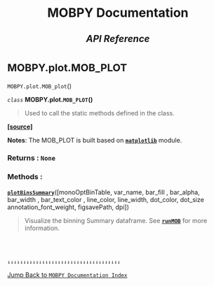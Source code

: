 <h1><strong><p align = center> MOBPY Documentation </p></strong></h1>

<h2><p  align=center><strong style = 'font-style:italic'>API Reference</strong></p></h2>

<h1><span style = 'font-size:smaller'> MOBPY.plot.MOB_PLOT </span></h1>

`MOBPY.plot.MOB_plot`()

*`class`* **MOBPY.plot.`MOB_PLOT`()**

> Used to call the static methods defined in the class.

[**[source]**](https://github.com/ChenTaHung/Monotonic-Optimal-Binning/blob/main/src/MOBPY/plot/MOB_PLOT.py#L5)


**Notes**: The MOB_PLOT is built based on [**`matplotlib`**](https://matplotlib.org/) module.

### **Returns** : `None`


<h3><strong> Methods : </strong></h3>

[**`plotBinsSummary`**](https://github.com/ChenTaHung/Monotonic-Optimal-Binning/tree/main/doc/MOBPY-plot-MOB_PLOT-MOB_PLOT-plotBinsSummary.md)([monoOptBinTable, var_name, bar_fill , bar_alpha, bar_width , bar_text_color , line_color, line_width, dot_color, dot_size annotation_font_weight, figsavePath, dpi])

> Visualize the binning Summary dataframe. See [**`runMOB`**](https://github.com/ChenTaHung/Monotonic-Optimal-Binning/tree/main/doc/MOBPY-MOB-MOB-runMOB.md) for more information.

<br><br>

`↓↓↓↓↓↓↓↓↓↓↓↓↓↓↓↓↓↓↓↓↓↓↓↓↓↓↓↓↓↓↓↓↓↓↓↓`

[Jump Back to `MOBPY Documentation Index`](https://github.com/ChenTaHung/Monotonic-Optimal-Binning/blob/main/doc/MOBPY-API-Ref.md)